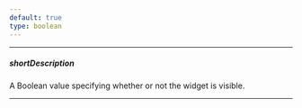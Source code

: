 ```yaml
---
default: true
type: boolean
---
```

---
##### shortDescription
A Boolean value specifying whether or not the widget is visible.

---
